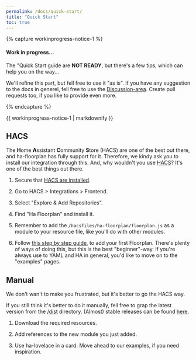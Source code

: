 ```yaml
---
permalink: /docs/quick-start/
title: "Quick Start"
toc: true
---
```



{% capture workinprogress-notice-1 %}
#### Work in progress...

The "Quick Start guide are **NOT READY**, but there's a few tips, which can help you on the way...

We'll refine this part, but fell free to use it "as is". If you have any suggestion to the docs in generel, fell free to use the [Discussion-area](https://github.com/ExperienceLovelace/ha-floorplan/discussions). Create pull requests too, if you like to provide even more.

{% endcapture %}

<div class="notice--warning">{{ workinprogress-notice-1 | markdownify }}</div>



## HACS
The **H**ome **A**ssistant **C**ommunity **S**tore (HACS) are one of the best out there, and ha-floorplan has fully support for it. Therefore, we kindy ask you to install our integration through this. And, why wouldn't you use [HACS](https://hacs.xyz/)? It's one of the best things out there.


 1) Secure that [HACS are installed](https://hacs.xyz/docs/installation/installation).
 
 2) Go to HACS > Integrations > Frontend.
 
 3) Select "Explore & Add Repositories".
 
 4) Find "Ha Floorplan" and install it.
 
 5) Remember to add the `/hacsfiles/ha-floorplan/floorplan.js` as a module to your resource file, like you'll do with other modules.
 
 6) Follow [this step by step guide](https://community.home-assistant.io/t/floorplan-now-available-as-a-lovelace-card/115489/323?u=exetico), to add your first Floorplan. There's plenty of ways of doing this, but this is the best "beginner"-way. If you're always use to YAML and HA in general, you'd like to move on to the "examples" pages.

                
## Manual

We don't wan't to make you frustrated, but it's better to go the HACS way. 

If you still think it's better to do it manually, fell free to grap the latest version from the [/dist](https://github.com/ExperienceLovelace/ha-floorplan/tree/master/dist) directory. (Almost) stable releases can be found [here](https://github.com/ExperienceLovelace/ha-floorplan/releases).


 1) Download the required resources.
 
 2) Add references to the new module you just added.
 
 3) Use ha-lovelace in a card. Move ahead to our examples, if you need inspiration.


